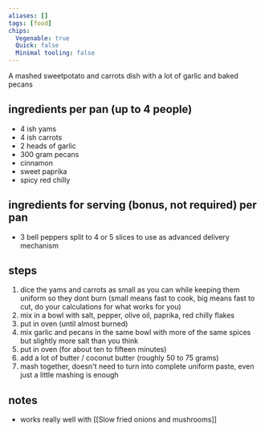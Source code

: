 ```yaml
---
aliases: []
tags: [food]
chips:
  Vegenable: true
  Quick: false
  Minimal tooling: false
---
```

A mashed sweetpotato and carrots dish with a lot of garlic and baked pecans 

## ingredients per pan (up to 4 people)
- ⁠4 ish yams
- ⁠4 ish carrots
- ⁠2 heads of garlic
- ⁠300 gram pecans
- ⁠cinnamon
- ⁠sweet paprika
- ⁠spicy red chilly

## ingredients for serving (bonus, not required) per pan
- 3 bell peppers split to 4 or 5 slices to use as advanced delivery mechanism

## steps
1. ⁠dice the yams and carrots as small as you can while keeping them uniform so they dont burn (small means fast to cook, big means fast to cut, do your calculations for what works for you)
2. ⁠mix in a bowl with salt, pepper, olive oil, paprika, red chilly flakes
3. ⁠put in oven (until almost burned)
4. ⁠mix garlic and pecans in the same bowl with more of the same spices but slightly more salt than you think
5. ⁠put in oven (for about ten to fifteen minutes)
6. add a lot of butter / coconut butter (roughly 50 to 75 grams)
6. ⁠mash together, doesn't need to turn into complete uniform paste, even just a little mashing is enough

## notes
- works really well with [[Slow fried onions and mushrooms]]